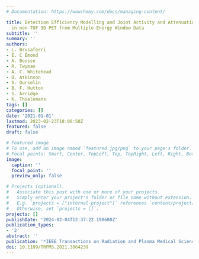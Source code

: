 ```yaml
---
# Documentation: https://wowchemy.com/docs/managing-content/

title: Detection Efficiency Modelling and Joint Activity and Attenuation Reconstruction
  in non-TOF 3D PET from Multiple-Energy Window Data
subtitle: ''
summary: ''
authors:
- L. Brusaferri
- É. C Émond
- A. Bousse
- R. Twyman
- A. C. Whitehead
- D. Atkinson
- S. Ourselin
- B. F. Hutton
- S. Arridge
- K. Thielemans
tags: []
categories: []
date: '2021-01-01'
lastmod: 2023-02-23T18:00:50Z
featured: false
draft: false

# Featured image
# To use, add an image named `featured.jpg/png` to your page's folder.
# Focal points: Smart, Center, TopLeft, Top, TopRight, Left, Right, BottomLeft, Bottom, BottomRight.
image:
  caption: ''
  focal_point: ''
  preview_only: false

# Projects (optional).
#   Associate this post with one or more of your projects.
#   Simply enter your project's folder or file name without extension.
#   E.g. `projects = ["internal-project"]` references `content/project/deep-learning/index.md`.
#   Otherwise, set `projects = []`.
projects: []
publishDate: '2024-02-04T12:37:22.190600Z'
publication_types:
- '2'
abstract: ''
publication: '*IEEE Transactions on Radiation and Plasma Medical Sciences*'
doi: 10.1109/TRPMS.2021.3064239
---
```

